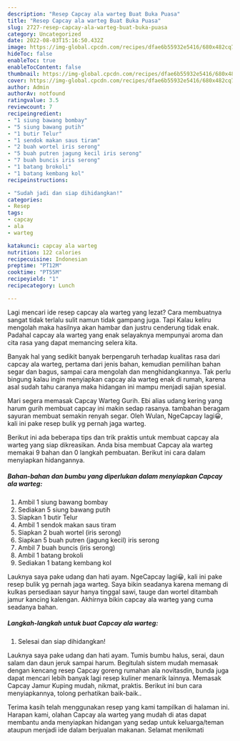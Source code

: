 ```yaml
---
description: "Resep Capcay ala warteg Buat Buka Puasa"
title: "Resep Capcay ala warteg Buat Buka Puasa"
slug: 2727-resep-capcay-ala-warteg-buat-buka-puasa
category: Uncategorized
date: 2022-08-03T15:16:50.432Z
image: https://img-global.cpcdn.com/recipes/dfae6b55932e5416/680x482cq70/capcay-ala-warteg-foto-resep-utama.jpg
hideToc: false
enableToc: true
enableTocContent: false
thumbnail: https://img-global.cpcdn.com/recipes/dfae6b55932e5416/680x482cq70/capcay-ala-warteg-foto-resep-utama.jpg
cover: https://img-global.cpcdn.com/recipes/dfae6b55932e5416/680x482cq70/capcay-ala-warteg-foto-resep-utama.jpg
author: Admin
authorAv: notfound
ratingvalue: 3.5
reviewcount: 7
recipeingredient:
- "1 siung bawang bombay"
- "5 siung bawang putih"
- "1 butir Telur"
- "1 sendok makan saus tiram"
- "2 buah wortel iris serong"
- "5 buah putren jagung kecil iris serong"
- "7 buah buncis iris serong"
- "1 batang brokoli"
- "1 batang kembang kol"
recipeinstructions:

- "Sudah jadi dan siap dihidangkan!"
categories:
- Resep
tags:
- capcay
- ala
- warteg

katakunci: capcay ala warteg 
nutrition: 122 calories
recipecuisine: Indonesian
preptime: "PT12M"
cooktime: "PT55M"
recipeyield: "1"
recipecategory: Lunch

---
```



Lagi mencari ide resep capcay ala warteg yang lezat? Cara membuatnya sangat tidak terlalu sulit namun tidak gampang juga. Tapi Kalau keliru mengolah maka hasilnya akan hambar dan justru cenderung tidak enak. Padahal capcay ala warteg yang enak selayaknya mempunyai aroma dan cita rasa yang dapat memancing selera kita.


Banyak hal yang sedikit banyak berpengaruh terhadap kualitas rasa dari capcay ala warteg, pertama dari jenis bahan, kemudian pemilihan bahan segar dan bagus, sampai cara mengolah dan menghidangkannya. Tak perlu bingung kalau ingin menyiapkan capcay ala warteg enak di rumah, karena asal sudah tahu caranya maka hidangan ini mampu menjadi sajian spesial.

Mari segera memasak Capcay Warteg Gurih. Ebi alias udang kering yang harum gurih membuat capcay ini makin sedap rasanya. tambahan beragam sayuran membuat semakin renyah segar. Oleh Wulan, NgeCapcay lagi😀, kali ini pake resep bulik yg pernah jaga warteg.


Berikut ini ada beberapa tips dan trik praktis untuk membuat capcay ala warteg yang siap dikreasikan. Anda bisa membuat Capcay ala warteg memakai 9 bahan dan 0 langkah pembuatan. Berikut ini cara dalam menyiapkan hidangannya.

<!--inarticleads1-->

##### Bahan-bahan dan bumbu yang diperlukan dalam menyiapkan Capcay ala warteg:

1. Ambil 1 siung bawang bombay
1. Sediakan 5 siung bawang putih
1. Siapkan 1 butir Telur
1. Ambil 1 sendok makan saus tiram
1. Siapkan 2 buah wortel (iris serong)
1. Siapkan 5 buah putren (jagung kecil) iris serong
1. Ambil 7 buah buncis (iris serong)
1. Ambil 1 batang brokoli
1. Sediakan 1 batang kembang kol


Lauknya saya pake udang dan hati ayam. NgeCapcay lagi😀, kali ini pake resep bulik yg pernah jaga warteg. Saya bikin seadanya karena memang di kulkas persediaan sayur hanya tinggal sawi, tauge dan wortel ditambah jamur kancing kalengan. Akhirnya bikin capcay ala warteg yang cuma seadanya bahan. 

<!--inarticleads2-->

##### Langkah-langkah untuk buat Capcay ala warteg:


1. Selesai dan siap dihidangkan!

Lauknya saya pake udang dan hati ayam. Tumis bumbu halus, serai, daun salam dan daun jeruk sampai harum. Begitulah sistem mudah memasak dengan kencang resep Capcay goreng rumahan ala novitasdin, bunda juga dapat mencari lebih banyak lagi resep kuliner menarik lainnya. Memasak Capcay Jamur Kuping mudah, nikmat, praktis. Berikut ini bun cara menyiapkannya, tolong perhatikan baik-baik.. 

Terima kasih telah menggunakan resep yang kami tampilkan di halaman ini. Harapan kami, olahan Capcay ala warteg yang mudah di atas dapat membantu anda menyiapkan hidangan yang sedap untuk keluarga/teman ataupun menjadi ide dalam berjualan makanan. Selamat menikmati
